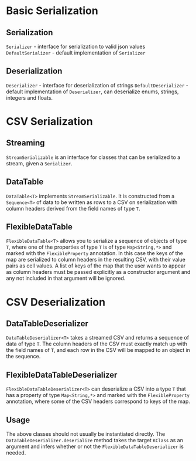 # Basic Serialization
## Serialization
`Serializer` - interface for serialization to valid json values
`DefaultSerializer` - default implementation of `Serializer`

## Deserialization 
`Deserializer` - interface for deserialization of strings
`DefaultDeserializer` - default implementation of `Deserializer`, can deserialize enums,
strings, integers and floats.

# CSV Serialization
## Streaming
`StreamSerializable` is an interface for classes that can be serialized to a stream, given a `Serializer`.
## DataTable
`DataTable<T>` implements `StreamSerializable`. It is constructed from a `Sequence<T>` of data to be written as rows
to a CSV on serialization with column headers derived from the field names of type `T`.
## FlexibleDataTable
`FlexibleDataTable<T>` allows you to serialize a sequence of objects of type `T`, where one of the properties of
type `T` is of type `Map<String,*>` and marked with the `FlexibleProperty` annotation. In this case the keys of the map
are serialized to column headers in the resulting CSV, with their value pairs as cell values. A list of keys of the map 
that the user wants to appear as column headers must be passed explicitly as a constructor argument and any not
included in that argument will be ignored.

# CSV Deserialization
## DataTableDeserializer
`DataTableDeserializer<T>` takes a streamed CSV and returns a sequence of data of type `T`. The column headers of the 
CSV must exactly match up with the field names of `T`, 
and each row in the CSV will be mapped to an object in the sequence. 
## FlexibleDataTableDeserializer
`FlexibleDataTableDeserializer<T>` can deserialize a CSV into a type `T` that has a property of type `Map<String,*>` 
and marked with the `FlexibleProperty` annotation, where some of the CSV headers correspond to keys of the map.
## Usage
The above classes should not usually be instantiated directly. The `DataTableDeserializer.deserialize` method
 takes the target `KClass` as an argument and infers whether or not the `FlexibleDataTableDeserializer` is needed.